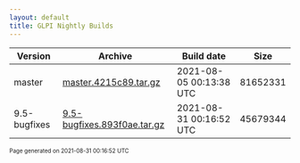 ```yaml
---
layout: default
title: GLPI Nightly Builds
---
```


Version|Archive|Build date|Size
---|---|---|---
master|[master.4215c89.tar.gz](master.4215c89.tar.gz)|2021-08-05 00:13:38 UTC|81652331
9.5-bugfixes|[9.5-bugfixes.893f0ae.tar.gz](9.5-bugfixes.893f0ae.tar.gz)|2021-08-31 00:16:52 UTC|45679344

<font size="1">Page generated on 2021-08-31 00:16:52 UTC</font>
